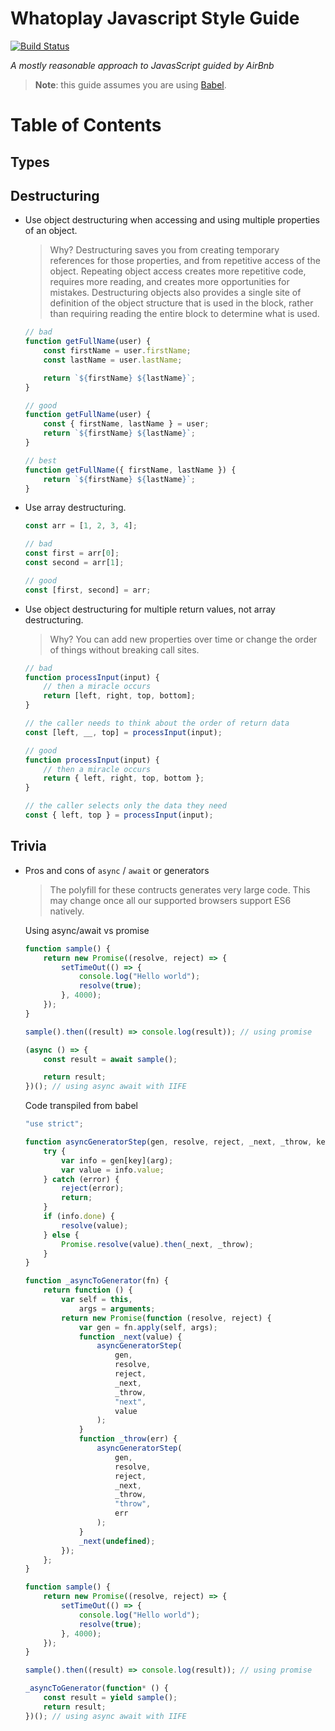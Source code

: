 # Whatoplay Javascript Style Guide

[![Build Status](https://travis-ci.org/joemccann/dillinger.svg?branch=master)](https://travis-ci.org/joemccann/dillinger)

_A mostly reasonable approach to JavasScript guided by AirBnb_

> **Note**: this guide assumes you are using [Babel](https://babeljs.io/).

# Table of Contents

## Types

## Destructuring

-   Use object destructuring when accessing and using multiple properties of an object.

    > Why? Destructuring saves you from creating temporary references for those properties, and from repetitive access of the object. Repeating object access creates more repetitive code, requires more reading, and creates more opportunities for mistakes. Destructuring objects also provides a single site of definition of the object structure that is used in the block, rather than requiring reading the entire block to determine what is used.

    ```javascript
    // bad
    function getFullName(user) {
    	const firstName = user.firstName;
    	const lastName = user.lastName;

    	return `${firstName} ${lastName}`;
    }

    // good
    function getFullName(user) {
    	const { firstName, lastName } = user;
    	return `${firstName} ${lastName}`;
    }

    // best
    function getFullName({ firstName, lastName }) {
    	return `${firstName} ${lastName}`;
    }
    ```

-   Use array destructuring.

    ```javascript
    const arr = [1, 2, 3, 4];

    // bad
    const first = arr[0];
    const second = arr[1];

    // good
    const [first, second] = arr;
    ```

-   Use object destructuring for multiple return values, not array destructuring.

    > Why? You can add new properties over time or change the order of things without breaking call sites.

    ```javascript
    // bad
    function processInput(input) {
    	// then a miracle occurs
    	return [left, right, top, bottom];
    }

    // the caller needs to think about the order of return data
    const [left, __, top] = processInput(input);

    // good
    function processInput(input) {
    	// then a miracle occurs
    	return { left, right, top, bottom };
    }

    // the caller selects only the data they need
    const { left, top } = processInput(input);
    ```

## Trivia

-   Pros and cons of `async` / `await` or generators

    > The polyfill for these contructs generates very large code. This may change once all our supported browsers support ES6 natively.

    Using async/await vs promise

    ```javascript
    function sample() {
    	return new Promise((resolve, reject) => {
    		setTimeOut(() => {
    			console.log("Hello world");
    			resolve(true);
    		}, 4000);
    	});
    }

    sample().then((result) => console.log(result)); // using promise

    (async () => {
    	const result = await sample();

    	return result;
    })(); // using async await with IIFE
    ```

    Code transpiled from babel

    ```javascript
    "use strict";

    function asyncGeneratorStep(gen, resolve, reject, _next, _throw, key, arg) {
    	try {
    		var info = gen[key](arg);
    		var value = info.value;
    	} catch (error) {
    		reject(error);
    		return;
    	}
    	if (info.done) {
    		resolve(value);
    	} else {
    		Promise.resolve(value).then(_next, _throw);
    	}
    }

    function _asyncToGenerator(fn) {
    	return function () {
    		var self = this,
    			args = arguments;
    		return new Promise(function (resolve, reject) {
    			var gen = fn.apply(self, args);
    			function _next(value) {
    				asyncGeneratorStep(
    					gen,
    					resolve,
    					reject,
    					_next,
    					_throw,
    					"next",
    					value
    				);
    			}
    			function _throw(err) {
    				asyncGeneratorStep(
    					gen,
    					resolve,
    					reject,
    					_next,
    					_throw,
    					"throw",
    					err
    				);
    			}
    			_next(undefined);
    		});
    	};
    }

    function sample() {
    	return new Promise((resolve, reject) => {
    		setTimeOut(() => {
    			console.log("Hello world");
    			resolve(true);
    		}, 4000);
    	});
    }

    sample().then((result) => console.log(result)); // using promise

    _asyncToGenerator(function* () {
    	const result = yield sample();
    	return result;
    })(); // using async await with IIFE
    ```

